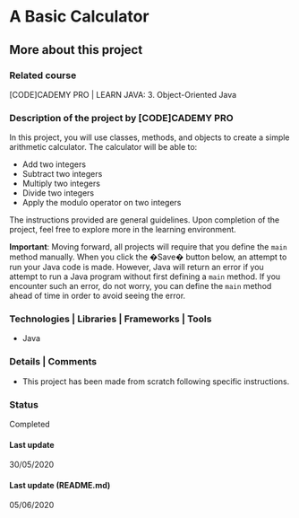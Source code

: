 # A Basic Calculator

## More about this project

### Related course
[CODE]CADEMY PRO | LEARN JAVA: 3. Object-Oriented Java 

### Description of the project by [CODE]CADEMY PRO
In this project, you will use classes, methods, and objects to create a simple arithmetic calculator. The calculator will be able to:  
- Add two integers   
- Subtract two integers  
- Multiply two integers  
- Divide two integers  
- Apply the modulo operator on two integers  

The instructions provided are general guidelines. Upon completion of the project, feel free to explore more in the learning environment.

**Important**: Moving forward, all projects will require that you define the `main` method manually. When you click the �Save� button below, an attempt to run your Java code is made. However, Java will return an error if you attempt to run a Java program without first defining a `main` method. If you encounter such an error, do not worry, you can define the `main` method ahead of time in order to avoid seeing the error.

### Technologies | Libraries | Frameworks | Tools  
- Java

### Details | Comments
- This project has been made from scratch following specific instructions. 

### Status
Completed 

#### Last update
30/05/2020

#### Last update (README.md)
05/06/2020
 